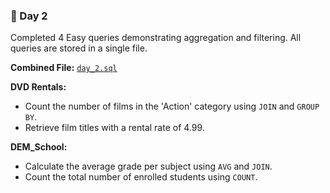 ### 📅 Day 2  
Completed 4 Easy queries demonstrating aggregation and filtering. All queries are stored in a single file.

**Combined File:** [`day_2.sql`](./Day02.SQL)

**DVD Rentals:**
- Count the number of films in the 'Action' category using `JOIN` and `GROUP BY`.
- Retrieve film titles with a rental rate of 4.99.

**DEM_School:**
- Calculate the average grade per subject using `AVG` and `JOIN`.
- Count the total number of enrolled students using `COUNT`.
